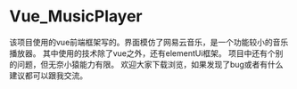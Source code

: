 # Vue_MusicPlayer
该项目使用的vue前端框架写的。界面模仿了网易云音乐，是一个功能较小的音乐播放器。
其中使用的技术除了vue之外，还有elementUi框架。
项目中还有个别的问题，但无奈小猿能力有限。
欢迎大家下载浏览，如果发现了bug或者有什么建议都可以跟我交流。
